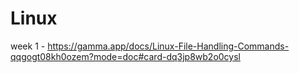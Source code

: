 # Linux
week 1 - https://gamma.app/docs/Linux-File-Handling-Commands-qqgogt08kh0ozem?mode=doc#card-dq3jp8wb2o0cysl
